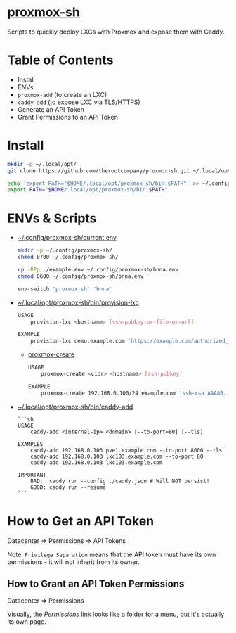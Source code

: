 # [proxmox-sh](https://github.com/therootcompany/proxmox-sh)

Scripts to quickly deploy LXCs with Proxmox and expose them with Caddy.

# Table of Contents

-   Install
-   ENVs
-   `proxmox-add` (to create an LXC)
-   `caddy-add` (to expose LXC via TLS/HTTPS)
-   Generate an API Token
-   Grant Permissions to an API Token

# Install

```sh
mkdir -p ~/.local/opt/
git clone https://github.com/therootcompany/proxmox-sh.git ~/.local/opt/proxmox-sh

echo 'export PATH="$HOME/.local/opt/proxmox-sh/bin:$PATH"' >> ~/.config/envman/PATH.env
export PATH="$HOME/.local/opt/proxmox-sh/bin:$PATH"
```

# ENVs & Scripts

-   [~/.config/proxmox-sh/current.env](./example.env)

    ```sh
    mkdir -p ~/.config/proxmox-sh/
    chmod 0700 ~/.config/proxmox-sh/

    cp -RPp ./example.env ~/.config/proxmox-sh/bnna.env
    chmod 0600 ~/.config/proxmox-sh/bnna.env

    env-switch 'proxmox-sh' 'bnna'
    ```

-   [~/.local/opt/proxmox-sh/bin/provision-lxc](./provision-lxc)

    ```sh
    USAGE
        provision-lxc <hostname> [ssh-pubkey-or-file-or-url]

    EXAMPLE
        provision-lxc demo.example.com 'https://example.com/authorized_keys'
    ```

    -   [proxmox-create](./proxmox-create)

        ```sh
        USAGE
            proxmox-create <cidr> <hostname> [ssh-pubkey]

        EXAMPLE
            proxmox-create 192.168.0.100/24 example.com 'ssh-rsa AAAAB...xxxx me@example.local'
        ```

-   [~/.local/opt/proxmox-sh/bin/caddy-add](./caddy-add)

        ```sh
        USAGE
            caddy-add <internal-ip> <domain> [--to-port=80] [--tls]

        EXAMPLES
            caddy-add 192.168.0.103 pve1.example.com --to-port 8006 --tls
            caddy-add 192.168.0.103 lxc103.example.com --to-port 80
            caddy-add 192.168.0.103 lxc103.example.com

        IMPORTANT
            BAD:  caddy run --config ./caddy.json # Will NOT persist!
            GOOD: caddy run --resume
        ```

# How to Get an API Token

Datacenter => Permissions => API Tokens

Note: `Privilege Separation` means that the API token must have its own permissions - it will not inherit from its owner.

## How to Grant an API Token Permissions

Datacenter => Permissions

Visually, the _Permissions_ link looks like a folder for a menu, but it's actually its own page.
